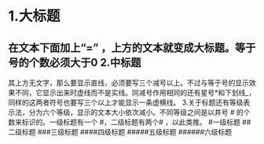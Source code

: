 1.大标题
==
在文本下面加上“=” ，上方的文本就变成大标题。等于号的个数必须大于0
2.中标题
--
其上方无文字，那么要显示直线，必须要写三个减号以上。不过与等于号的显示效果不同，它显示出来时虚线而不是实线。同减号作用相同的还有星号*和下划线_，同样的这两者符号也要写三个以上才能显示一条虚横线。
3.关于标题还有等级表示法，分为六个等级，显示的文本大小依次减小。不同等级之间是以井号  #  的个数来标识的。一级标题有一个 #，二级标题有两个# ，以此类推。
#一级标题
##二级标题
###三级标题
####四级标题
#####五级标题
######六级标题
